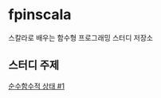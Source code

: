 # fpinscala
스칼라로 배우는 함수형 프로그래밍 스터디 저장소

## 스터디 주제
[순수함수적 상태 #1](https://github.com/gringrape/fpinscala-study/tree/main/pure-function-state)
